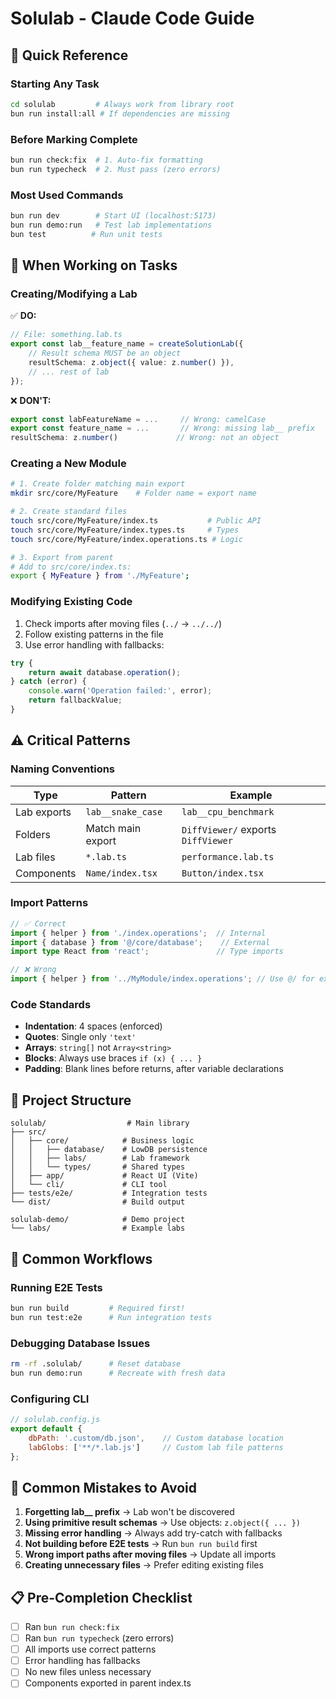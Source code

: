 # Solulab - Claude Code Guide

## 🚀 Quick Reference

### Starting Any Task
```bash
cd solulab         # Always work from library root
bun run install:all # If dependencies are missing
```

### Before Marking Complete
```bash
bun run check:fix  # 1. Auto-fix formatting
bun run typecheck  # 2. Must pass (zero errors)
```

### Most Used Commands
```bash
bun run dev        # Start UI (localhost:5173)
bun run demo:run   # Test lab implementations
bun test          # Run unit tests
```

## 🎯 When Working on Tasks

### Creating/Modifying a Lab
✅ **DO:**
```typescript
// File: something.lab.ts
export const lab__feature_name = createSolutionLab({
    // Result schema MUST be an object
    resultSchema: z.object({ value: z.number() }),
    // ... rest of lab
});
```

❌ **DON'T:**
```typescript
export const labFeatureName = ...     // Wrong: camelCase
export const feature_name = ...       // Wrong: missing lab__ prefix
resultSchema: z.number()             // Wrong: not an object
```

### Creating a New Module
```bash
# 1. Create folder matching main export
mkdir src/core/MyFeature    # Folder name = export name

# 2. Create standard files
touch src/core/MyFeature/index.ts           # Public API
touch src/core/MyFeature/index.types.ts     # Types
touch src/core/MyFeature/index.operations.ts # Logic

# 3. Export from parent
# Add to src/core/index.ts:
export { MyFeature } from './MyFeature';
```

### Modifying Existing Code
1. Check imports after moving files (`../` → `../../`)
2. Follow existing patterns in the file
3. Use error handling with fallbacks:
```typescript
try {
    return await database.operation();
} catch (error) {
    console.warn('Operation failed:', error);
    return fallbackValue;
}
```

## ⚠️ Critical Patterns

### Naming Conventions
| Type | Pattern | Example |
|------|---------|---------|
| Lab exports | `lab__snake_case` | `lab__cpu_benchmark` |
| Folders | Match main export | `DiffViewer/` exports `DiffViewer` |
| Lab files | `*.lab.ts` | `performance.lab.ts` |
| Components | `Name/index.tsx` | `Button/index.tsx` |

### Import Patterns
```typescript
// ✅ Correct
import { helper } from './index.operations';  // Internal
import { database } from '@/core/database';    // External
import type React from 'react';               // Type imports

// ❌ Wrong
import { helper } from '../MyModule/index.operations'; // Use @/ for external
```

### Code Standards
- **Indentation**: 4 spaces (enforced)
- **Quotes**: Single only `'text'`
- **Arrays**: `string[]` not `Array<string>`
- **Blocks**: Always use braces `if (x) { ... }`
- **Padding**: Blank lines before returns, after variable declarations

## 📁 Project Structure

```
solulab/                  # Main library
├── src/
│   ├── core/            # Business logic
│   │   ├── database/    # LowDB persistence
│   │   ├── labs/        # Lab framework
│   │   └── types/       # Shared types
│   ├── app/             # React UI (Vite)
│   └── cli/             # CLI tool
├── tests/e2e/           # Integration tests
└── dist/                # Build output

solulab-demo/            # Demo project
└── labs/                # Example labs
```

## 🔧 Common Workflows

### Running E2E Tests
```bash
bun run build         # Required first!
bun run test:e2e      # Run integration tests
```

### Debugging Database Issues
```bash
rm -rf .solulab/      # Reset database
bun run demo:run      # Recreate with fresh data
```

### Configuring CLI
```javascript
// solulab.config.js
export default {
    dbPath: '.custom/db.json',    // Custom database location
    labGlobs: ['**/*.lab.js']     // Custom lab file patterns
};
```

## 🚫 Common Mistakes to Avoid

1. **Forgetting lab__ prefix** → Lab won't be discovered
2. **Using primitive result schemas** → Use objects: `z.object({ ... })`
3. **Missing error handling** → Always add try-catch with fallbacks
4. **Not building before E2E tests** → Run `bun run build` first
5. **Wrong import paths after moving files** → Update all imports
6. **Creating unnecessary files** → Prefer editing existing files

## 📋 Pre-Completion Checklist

- [ ] Ran `bun run check:fix`
- [ ] Ran `bun run typecheck` (zero errors)
- [ ] All imports use correct patterns
- [ ] Error handling has fallbacks
- [ ] No new files unless necessary
- [ ] Components exported in parent index.ts

